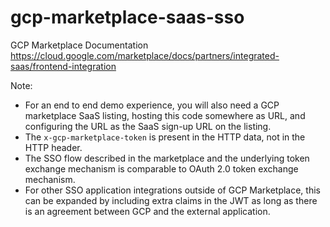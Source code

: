 # gcp-marketplace-saas-sso

GCP Marketplace Documentation https://cloud.google.com/marketplace/docs/partners/integrated-saas/frontend-integration

Note: 
- For an end to end demo experience, you will also need a GCP marketplace SaaS listing, hosting this code somewhere as URL, and configuring the URL as the SaaS sign-up URL on the listing.
- The `x-gcp-marketplace-token` is present in the HTTP data, not in the HTTP header.
- The SSO flow described in the marketplace and the underlying token exchange mechanism is comparable to OAuth 2.0 token exchange mechanism.
- For other SSO application integrations outside of GCP Marketplace, this can be expanded by including extra claims in the JWT as long as there is an agreement between GCP and the external application.
